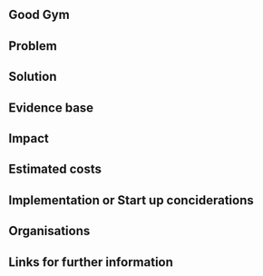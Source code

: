 

## Good Gym















## Problem







## Solution







## Evidence base







## Impact 







## Estimated costs







## Implementation or Start up conciderations







## Organisations







## Links for further information




